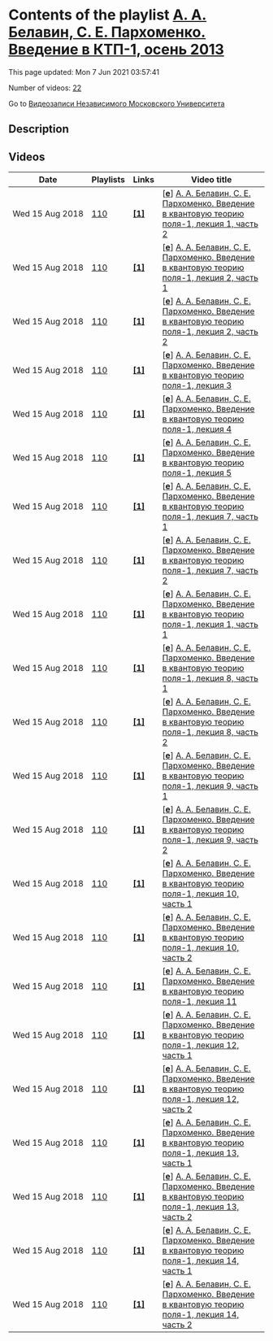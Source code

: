 # Contents of the playlist [А. А. Белавин, С. Е. Пархоменко. Введение в КТП-1, осень 2013](https://www.youtube.com/playlist?list=PLp9ABVh6_x4HIdcmnsPIPs7pKxRKgmURX)

This page updated: Mon 7 Jun 2021 03:57:41

Number of videos: [22](#videos)

Go to [Видеозаписи Независимого Московского Университета](../README.md)

## Description



## Videos

|Date|Playlists|Links|Video title|
|---|---|---|---|
| Wed&nbsp;15&nbsp;Aug&nbsp;2018 | [110](../playlists/110 "А. А. Белавин, С. Е. Пархоменко. Введение в КТП-1, осень 2013") | [**[1]**](http://ium.mccme.ru/f13/f13-belavin-parhomenko.html) | [[**e**](https://studio.youtube.com/video/A7TXxjTbdcY/edit "Edit")] [А. А. Белавин, С. Е. Пархоменко. Введение в квантовую теорию поля-1, лекция 1, часть 2](https://www.youtube.com/watch?v=A7TXxjTbdcY&list=PLp9ABVh6_x4HIdcmnsPIPs7pKxRKgmURX "Совместный НМУ-ИППИ РАН спецкурс (лекции и семинары).&#013;12 сентября 2013 г. 17:30, НМУ 310 (Большой Власьевский пер., 11)&#013;http://ium.mccme.ru/f13/f13-belavin-parhomenko.html") |
| Wed&nbsp;15&nbsp;Aug&nbsp;2018 | [110](../playlists/110 "А. А. Белавин, С. Е. Пархоменко. Введение в КТП-1, осень 2013") | [**[1]**](http://ium.mccme.ru/f13/f13-belavin-parhomenko.html) | [[**e**](https://studio.youtube.com/video/_LRIh9yVrU8/edit "Edit")] [А. А. Белавин, С. Е. Пархоменко. Введение в квантовую теорию поля-1, лекция 2, часть 1](https://www.youtube.com/watch?v=_LRIh9yVrU8&list=PLp9ABVh6_x4HIdcmnsPIPs7pKxRKgmURX "Совместный НМУ-ИППИ РАН спецкурс (лекции и семинары).&#013;19 сентября 2013 г. 17:30, НМУ 310 (Большой Власьевский пер., 11)&#013;http://ium.mccme.ru/f13/f13-belavin-parhomenko.html") |
| Wed&nbsp;15&nbsp;Aug&nbsp;2018 | [110](../playlists/110 "А. А. Белавин, С. Е. Пархоменко. Введение в КТП-1, осень 2013") | [**[1]**](http://ium.mccme.ru/f13/f13-belavin-parhomenko.html) | [[**e**](https://studio.youtube.com/video/FJEA4WnYpfI/edit "Edit")] [А. А. Белавин, С. Е. Пархоменко. Введение в квантовую теорию поля-1, лекция 2, часть 2](https://www.youtube.com/watch?v=FJEA4WnYpfI&list=PLp9ABVh6_x4HIdcmnsPIPs7pKxRKgmURX "Совместный НМУ-ИППИ РАН спецкурс (лекции и семинары).&#013;19 сентября 2013 г. 17:30, НМУ 310 (Большой Власьевский пер., 11)&#013;http://ium.mccme.ru/f13/f13-belavin-parhomenko.html") |
| Wed&nbsp;15&nbsp;Aug&nbsp;2018 | [110](../playlists/110 "А. А. Белавин, С. Е. Пархоменко. Введение в КТП-1, осень 2013") | [**[1]**](http://ium.mccme.ru/f13/f13-belavin-parhomenko.html) | [[**e**](https://studio.youtube.com/video/x0dXh8NjQFE/edit "Edit")] [А. А. Белавин, С. Е. Пархоменко. Введение в квантовую теорию поля-1, лекция 3](https://www.youtube.com/watch?v=x0dXh8NjQFE&list=PLp9ABVh6_x4HIdcmnsPIPs7pKxRKgmURX "Совместный НМУ-ИППИ РАН спецкурс (лекции и семинары).&#013;26 сентября 2013 г. 17:30, НМУ 310 (Большой Власьевский пер., 11)&#013;http://ium.mccme.ru/f13/f13-belavin-parhomenko.html") |
| Wed&nbsp;15&nbsp;Aug&nbsp;2018 | [110](../playlists/110 "А. А. Белавин, С. Е. Пархоменко. Введение в КТП-1, осень 2013") | [**[1]**](http://ium.mccme.ru/f13/f13-belavin-parhomenko.html) | [[**e**](https://studio.youtube.com/video/dqhI2UoQ0zI/edit "Edit")] [А. А. Белавин, С. Е. Пархоменко. Введение в квантовую теорию поля-1, лекция 4](https://www.youtube.com/watch?v=dqhI2UoQ0zI&list=PLp9ABVh6_x4HIdcmnsPIPs7pKxRKgmURX "Совместный НМУ-ИППИ РАН спецкурс (лекции и семинары).&#013;3 октября 2013 г. 17:30, НМУ 310 (Большой Власьевский пер., 11)&#013;http://ium.mccme.ru/f13/f13-belavin-parhomenko.html") |
| Wed&nbsp;15&nbsp;Aug&nbsp;2018 | [110](../playlists/110 "А. А. Белавин, С. Е. Пархоменко. Введение в КТП-1, осень 2013") | [**[1]**](http://ium.mccme.ru/f13/f13-belavin-parhomenko.html) | [[**e**](https://studio.youtube.com/video/fUuTIGig29E/edit "Edit")] [А. А. Белавин, С. Е. Пархоменко. Введение в квантовую теорию поля-1, лекция 5](https://www.youtube.com/watch?v=fUuTIGig29E&list=PLp9ABVh6_x4HIdcmnsPIPs7pKxRKgmURX "Совместный НМУ-ИППИ РАН спецкурс (лекции и семинары).&#013;10 октября 2013 г. 17:30, НМУ 310 (Большой Власьевский пер., 11)&#013;http://ium.mccme.ru/f13/f13-belavin-parhomenko.html") |
| Wed&nbsp;15&nbsp;Aug&nbsp;2018 | [110](../playlists/110 "А. А. Белавин, С. Е. Пархоменко. Введение в КТП-1, осень 2013") | [**[1]**](http://ium.mccme.ru/f13/f13-belavin-parhomenko.html) | [[**e**](https://studio.youtube.com/video/x3WfQZKyXOk/edit "Edit")] [А. А. Белавин, С. Е. Пархоменко. Введение в квантовую теорию поля-1, лекция 7, часть 1](https://www.youtube.com/watch?v=x3WfQZKyXOk&list=PLp9ABVh6_x4HIdcmnsPIPs7pKxRKgmURX "Совместный НМУ-ИППИ РАН спецкурс (лекции и семинары).&#013;24 октября 2013 г. 17:30, НМУ 310 (Большой Власьевский пер., 11)&#013;http://ium.mccme.ru/f13/f13-belavin-parhomenko.html") |
| Wed&nbsp;15&nbsp;Aug&nbsp;2018 | [110](../playlists/110 "А. А. Белавин, С. Е. Пархоменко. Введение в КТП-1, осень 2013") | [**[1]**](http://ium.mccme.ru/f13/f13-belavin-parhomenko.html) | [[**e**](https://studio.youtube.com/video/Wte84-NOsp4/edit "Edit")] [А. А. Белавин, С. Е. Пархоменко. Введение в квантовую теорию поля-1, лекция 7, часть 2](https://www.youtube.com/watch?v=Wte84-NOsp4&list=PLp9ABVh6_x4HIdcmnsPIPs7pKxRKgmURX "Совместный НМУ-ИППИ РАН спецкурс (лекции и семинары).&#013;24 октября 2013 г. 17:30, НМУ 310 (Большой Власьевский пер., 11)&#013;http://ium.mccme.ru/f13/f13-belavin-parhomenko.html") |
| Wed&nbsp;15&nbsp;Aug&nbsp;2018 | [110](../playlists/110 "А. А. Белавин, С. Е. Пархоменко. Введение в КТП-1, осень 2013") | [**[1]**](http://ium.mccme.ru/f13/f13-belavin-parhomenko.html) | [[**e**](https://studio.youtube.com/video/_jkBKo7c-rU/edit "Edit")] [А. А. Белавин, С. Е. Пархоменко. Введение в квантовую теорию поля-1, лекция 1, часть 1](https://www.youtube.com/watch?v=_jkBKo7c-rU&list=PLp9ABVh6_x4HIdcmnsPIPs7pKxRKgmURX "Совместный НМУ-ИППИ РАН спецкурс (лекции и семинары).&#013;12 сентября 2013 г. 17:30, НМУ 310 (Большой Власьевский пер., 11)&#013;http://ium.mccme.ru/f13/f13-belavin-parhomenko.html") |
| Wed&nbsp;15&nbsp;Aug&nbsp;2018 | [110](../playlists/110 "А. А. Белавин, С. Е. Пархоменко. Введение в КТП-1, осень 2013") | [**[1]**](http://ium.mccme.ru/f13/f13-belavin-parhomenko.html) | [[**e**](https://studio.youtube.com/video/uDza8CHf9fE/edit "Edit")] [А. А. Белавин, С. Е. Пархоменко. Введение в квантовую теорию поля-1, лекция 8, часть 1](https://www.youtube.com/watch?v=uDza8CHf9fE&list=PLp9ABVh6_x4HIdcmnsPIPs7pKxRKgmURX "Совместный НМУ-ИППИ РАН спецкурс (лекции и семинары).&#013;31 октября 2013 г. 17:30, НМУ 310 (Большой Власьевский пер., 11)&#013;http://ium.mccme.ru/f13/f13-belavin-parhomenko.html") |
| Wed&nbsp;15&nbsp;Aug&nbsp;2018 | [110](../playlists/110 "А. А. Белавин, С. Е. Пархоменко. Введение в КТП-1, осень 2013") | [**[1]**](http://ium.mccme.ru/f13/f13-belavin-parhomenko.html) | [[**e**](https://studio.youtube.com/video/-7Dr3A2-_QU/edit "Edit")] [А. А. Белавин, С. Е. Пархоменко. Введение в квантовую теорию поля-1, лекция 8, часть 2](https://www.youtube.com/watch?v=-7Dr3A2-_QU&list=PLp9ABVh6_x4HIdcmnsPIPs7pKxRKgmURX "Совместный НМУ-ИППИ РАН спецкурс (лекции и семинары).&#013;31 октября 2013 г. 17:30, НМУ 310 (Большой Власьевский пер., 11)&#013;http://ium.mccme.ru/f13/f13-belavin-parhomenko.html") |
| Wed&nbsp;15&nbsp;Aug&nbsp;2018 | [110](../playlists/110 "А. А. Белавин, С. Е. Пархоменко. Введение в КТП-1, осень 2013") | [**[1]**](http://ium.mccme.ru/f13/f13-belavin-parhomenko.html) | [[**e**](https://studio.youtube.com/video/T7oJHPtSx6k/edit "Edit")] [А. А. Белавин, С. Е. Пархоменко. Введение в квантовую теорию поля-1, лекция 9, часть 1](https://www.youtube.com/watch?v=T7oJHPtSx6k&list=PLp9ABVh6_x4HIdcmnsPIPs7pKxRKgmURX "Совместный НМУ-ИППИ РАН спецкурс (лекции и семинары).&#013;7 ноября 2013 г. 17:30, НМУ 310 (Большой Власьевский пер., 11)&#013;http://ium.mccme.ru/f13/f13-belavin-parhomenko.html") |
| Wed&nbsp;15&nbsp;Aug&nbsp;2018 | [110](../playlists/110 "А. А. Белавин, С. Е. Пархоменко. Введение в КТП-1, осень 2013") | [**[1]**](http://ium.mccme.ru/f13/f13-belavin-parhomenko.html) | [[**e**](https://studio.youtube.com/video/L9eKv0VA6bg/edit "Edit")] [А. А. Белавин, С. Е. Пархоменко. Введение в квантовую теорию поля-1, лекция 9, часть 2](https://www.youtube.com/watch?v=L9eKv0VA6bg&list=PLp9ABVh6_x4HIdcmnsPIPs7pKxRKgmURX "Совместный НМУ-ИППИ РАН спецкурс (лекции и семинары).&#013;7 ноября 2013 г. 17:30, НМУ 310 (Большой Власьевский пер., 11)&#013;http://ium.mccme.ru/f13/f13-belavin-parhomenko.html") |
| Wed&nbsp;15&nbsp;Aug&nbsp;2018 | [110](../playlists/110 "А. А. Белавин, С. Е. Пархоменко. Введение в КТП-1, осень 2013") | [**[1]**](http://ium.mccme.ru/f13/f13-belavin-parhomenko.html) | [[**e**](https://studio.youtube.com/video/JxkVUd-Bl1A/edit "Edit")] [А. А. Белавин, С. Е. Пархоменко. Введение в квантовую теорию поля-1, лекция 10, часть 1](https://www.youtube.com/watch?v=JxkVUd-Bl1A&list=PLp9ABVh6_x4HIdcmnsPIPs7pKxRKgmURX "Совместный НМУ-ИППИ РАН спецкурс (лекции и семинары).&#013;14 ноября 2013 г. 17:30, НМУ 310 (Большой Власьевский пер., 11)&#013;http://ium.mccme.ru/f13/f13-belavin-parhomenko.html") |
| Wed&nbsp;15&nbsp;Aug&nbsp;2018 | [110](../playlists/110 "А. А. Белавин, С. Е. Пархоменко. Введение в КТП-1, осень 2013") | [**[1]**](http://ium.mccme.ru/f13/f13-belavin-parhomenko.html) | [[**e**](https://studio.youtube.com/video/LMQzZB7pvdk/edit "Edit")] [А. А. Белавин, С. Е. Пархоменко. Введение в квантовую теорию поля-1, лекция 10, часть 2](https://www.youtube.com/watch?v=LMQzZB7pvdk&list=PLp9ABVh6_x4HIdcmnsPIPs7pKxRKgmURX "Совместный НМУ-ИППИ РАН спецкурс (лекции и семинары).&#013;14 ноября 2013 г. 17:30, НМУ 310 (Большой Власьевский пер., 11)&#013;http://ium.mccme.ru/f13/f13-belavin-parhomenko.html") |
| Wed&nbsp;15&nbsp;Aug&nbsp;2018 | [110](../playlists/110 "А. А. Белавин, С. Е. Пархоменко. Введение в КТП-1, осень 2013") | [**[1]**](http://ium.mccme.ru/f13/f13-belavin-parhomenko.html) | [[**e**](https://studio.youtube.com/video/a1FmEEBLT8M/edit "Edit")] [А. А. Белавин, С. Е. Пархоменко. Введение в квантовую теорию поля-1, лекция 11](https://www.youtube.com/watch?v=a1FmEEBLT8M&list=PLp9ABVh6_x4HIdcmnsPIPs7pKxRKgmURX "Совместный НМУ-ИППИ РАН спецкурс (лекции и семинары).&#013;21 ноября 2013 г. 17:30, НМУ 310 (Большой Власьевский пер., 11)&#013;http://ium.mccme.ru/f13/f13-belavin-parhomenko.html") |
| Wed&nbsp;15&nbsp;Aug&nbsp;2018 | [110](../playlists/110 "А. А. Белавин, С. Е. Пархоменко. Введение в КТП-1, осень 2013") | [**[1]**](http://ium.mccme.ru/f13/f13-belavin-parhomenko.html) | [[**e**](https://studio.youtube.com/video/izMkhU0MF4w/edit "Edit")] [А. А. Белавин, С. Е. Пархоменко. Введение в квантовую теорию поля-1, лекция 12, часть 1](https://www.youtube.com/watch?v=izMkhU0MF4w&list=PLp9ABVh6_x4HIdcmnsPIPs7pKxRKgmURX "Совместный НМУ-ИППИ РАН спецкурс (лекции и семинары).&#013;28 ноября 2013 г. 17:30, НМУ 310 (Большой Власьевский пер., 11)&#013;http://ium.mccme.ru/f13/f13-belavin-parhomenko.html") |
| Wed&nbsp;15&nbsp;Aug&nbsp;2018 | [110](../playlists/110 "А. А. Белавин, С. Е. Пархоменко. Введение в КТП-1, осень 2013") | [**[1]**](http://ium.mccme.ru/f13/f13-belavin-parhomenko.html) | [[**e**](https://studio.youtube.com/video/d6_4bx0nHao/edit "Edit")] [А. А. Белавин, С. Е. Пархоменко. Введение в квантовую теорию поля-1, лекция 12, часть 2](https://www.youtube.com/watch?v=d6_4bx0nHao&list=PLp9ABVh6_x4HIdcmnsPIPs7pKxRKgmURX "Совместный НМУ-ИППИ РАН спецкурс (лекции и семинары).&#013;28 ноября 2013 г. 17:30, НМУ 310 (Большой Власьевский пер., 11)&#013;http://ium.mccme.ru/f13/f13-belavin-parhomenko.html") |
| Wed&nbsp;15&nbsp;Aug&nbsp;2018 | [110](../playlists/110 "А. А. Белавин, С. Е. Пархоменко. Введение в КТП-1, осень 2013") | [**[1]**](http://ium.mccme.ru/f13/f13-belavin-parhomenko.html) | [[**e**](https://studio.youtube.com/video/z3Nn_pfqyYg/edit "Edit")] [А. А. Белавин, С. Е. Пархоменко. Введение в квантовую теорию поля-1, лекция 13, часть 1](https://www.youtube.com/watch?v=z3Nn_pfqyYg&list=PLp9ABVh6_x4HIdcmnsPIPs7pKxRKgmURX "Совместный НМУ-ИППИ РАН спецкурс (лекции и семинары).&#013;5 декабря 2013 г. 17:30, НМУ 310 (Большой Власьевский пер., 11)&#013;http://ium.mccme.ru/f13/f13-belavin-parhomenko.html") |
| Wed&nbsp;15&nbsp;Aug&nbsp;2018 | [110](../playlists/110 "А. А. Белавин, С. Е. Пархоменко. Введение в КТП-1, осень 2013") | [**[1]**](http://ium.mccme.ru/f13/f13-belavin-parhomenko.html) | [[**e**](https://studio.youtube.com/video/5CCpE_zSSdg/edit "Edit")] [А. А. Белавин, С. Е. Пархоменко. Введение в квантовую теорию поля-1, лекция 13, часть 2](https://www.youtube.com/watch?v=5CCpE_zSSdg&list=PLp9ABVh6_x4HIdcmnsPIPs7pKxRKgmURX "Совместный НМУ-ИППИ РАН спецкурс (лекции и семинары).&#013;5 декабря 2013 г. 17:30, НМУ 310 (Большой Власьевский пер., 11)&#013;http://ium.mccme.ru/f13/f13-belavin-parhomenko.html") |
| Wed&nbsp;15&nbsp;Aug&nbsp;2018 | [110](../playlists/110 "А. А. Белавин, С. Е. Пархоменко. Введение в КТП-1, осень 2013") | [**[1]**](http://ium.mccme.ru/f13/f13-belavin-parhomenko.html) | [[**e**](https://studio.youtube.com/video/HQgvs16foJc/edit "Edit")] [А. А. Белавин, С. Е. Пархоменко. Введение в квантовую теорию поля-1, лекция 14, часть 1](https://www.youtube.com/watch?v=HQgvs16foJc&list=PLp9ABVh6_x4HIdcmnsPIPs7pKxRKgmURX "Совместный НМУ-ИППИ РАН спецкурс (лекции и семинары).&#013;12 декабря 2013 г. 17:30, НМУ 310 (Большой Власьевский пер., 11)&#013;http://ium.mccme.ru/f13/f13-belavin-parhomenko.html") |
| Wed&nbsp;15&nbsp;Aug&nbsp;2018 | [110](../playlists/110 "А. А. Белавин, С. Е. Пархоменко. Введение в КТП-1, осень 2013") | [**[1]**](http://ium.mccme.ru/f13/f13-belavin-parhomenko.html) | [[**e**](https://studio.youtube.com/video/uXFLzXmO-FM/edit "Edit")] [А. А. Белавин, С. Е. Пархоменко. Введение в квантовую теорию поля-1, лекция 14, часть 2](https://www.youtube.com/watch?v=uXFLzXmO-FM&list=PLp9ABVh6_x4HIdcmnsPIPs7pKxRKgmURX "Совместный НМУ-ИППИ РАН спецкурс (лекции и семинары).&#013;12 декабря 2013 г. 17:30, НМУ 310 (Большой Власьевский пер., 11)&#013;http://ium.mccme.ru/f13/f13-belavin-parhomenko.html") |
